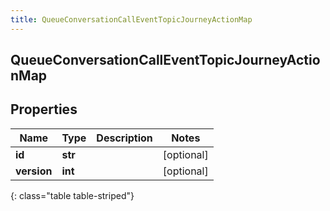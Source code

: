 ```yaml
---
title: QueueConversationCallEventTopicJourneyActionMap
---
```

## QueueConversationCallEventTopicJourneyActionMap

## Properties

|Name | Type | Description | Notes|
|------------ | ------------- | ------------- | -------------|
| **id** | **str** |  | [optional] |
| **version** | **int** |  | [optional] |
{: class="table table-striped"}


